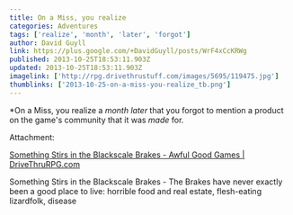 ```yaml
---
title: On a Miss, you realize
categories: Adventures
tags: ['realize', 'month', 'later', 'forgot']
author: David Guyll
link: https://plus.google.com/+DavidGuyll/posts/WrF4xCcKRWg
published: 2013-10-25T18:53:11.903Z
updated: 2013-10-25T18:53:11.903Z
imagelink: ['http://rpg.drivethrustuff.com/images/5695/119475.jpg']
thumblinks: ['2013-10-25-on-a-miss-you-realize_tb.png']
---
```


*On a Miss, you realize a <i>month later</i> that you forgot to mention a product on the game&#39;s community that it was <i>made</i> for.


Attachment:

<a href='http://rpg.drivethrustuff.com/product/119475/Something-Stirs-in-the-Blackscale-Brakes'>Something Stirs in the Blackscale Brakes - Awful Good Games | DriveThruRPG.com</a>


Something Stirs in the Blackscale Brakes - The Brakes have never exactly been a good place to live: horrible food and real estate, flesh-eating lizardfolk, disease